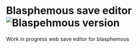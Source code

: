 # Blasphemous save editor ![Blaspehmous version](https://img.shields.io/badge/Blasphemous-3.0.32-blue)

Work in progress web save editor for blasphemous
